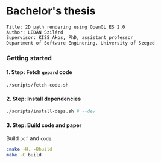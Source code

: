 Bachelor's thesis
=====

```
Title: 2D path rendering using OpenGL ES 2.0
Author: LEDÁN Szilárd
Supervisor: KISS Ákos, PhD, assistant professor
Department of Software Enginering, University of Szeged
```

### Getting started

#### 1. Step: Fetch `gepard` code

```bash
./scripts/fetch-code.sh
```

#### 2. Step: Install dependencies

```bash
./scripts/install-deps.sh # --dev
```

#### 3. Step: Build code and paper

Build `pdf` and `code`.
```bash
cmake -H. -Bbuild
make -C build
```
